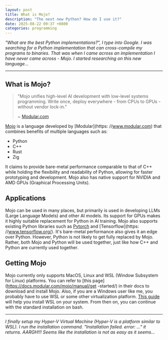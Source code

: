 ```yaml
---
layout: post
title: What is Mojo?
description: "The next new Python? How do I use it?"
date: 2025-08-22 09:37 +0800
categories: programming
---
```


_"What are the best Python implementations?", I type into Google. I was_
_searching for a Python implementation that can cross-compile my programs to_
_binaries. That was when I came across an implementation I have never came_
_across - Mojo. I started researching on this new language..._

---

## What is Mojo?

> "Mojo unifies high-level AI development with low-level systems programming.
> Write once, deploy everywhere - from CPUs to GPUs - without vendor lock-in."
>
> ~ [Modular.com](https://www.modular.com/mojo)

[Mojo](https://www.modular.com/mojo) is a language developed by [Modular](https:
//www.modular.com) that combines benefits of multiple languages such as:

- Python
- C++
- Rust
- Zig

It claims to provide bare-metal performance comparable to that of C++ while
holding the flexibility and readability of Python, allowing for faster
prototyping and development. Mojo also has native support for NVIDIA and AMD
GPUs (Graphical Processing Units).

## Applications

Mojo can be used in many places, but primarily is used in developing LLMs (Large
Language Models) and other AI models. Its support for GPUs makes it highly
suitable replacement for Python in AI training. Mojo also supports existing
Python libraries such as [Pytorch](https://pytorch.org/) and [Tensorflow](https:
//www.tensorflow.org/). It's bare-metal performance also gives it an edge over
Python. However, Python is not likely to get fully replaced by Mojo. Rather,
both Mojo and Python will be used together, just like how C++ and Python are
currently used together.

## Getting Mojo

Mojo currently only supports MacOS, Linux and WSL (Window Subsystem for Linux)
platforms. You can refer to [this page](https://docs.modular.com/mojo/manual/get
-started/) in their docs to download and install Mojo. Also, if you are a
Windows user like me, you probably have to use WSL or some other virtualization
platform. [This guide](https://learn.microsoft.com/en-us/windows/wsl/install)
will help you install WSL on your system. From then on, you can continue with
the standard installation on bash.

---

_I finally setup my Hyper-V Virtual Machine (Hyper-V is a platform similar to_
_WSL). I run the installation command. "Installation failed. error: ..." it_
_returns. AARGH!!! Seems like the installation is not as easy as it seems..._
